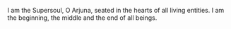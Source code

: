 I am the Supersoul, O Arjuna, seated in the hearts of all living entities. I am the beginning, the middle and the end of all beings.